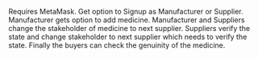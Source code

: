 Requires MetaMask.
Get option to Signup as Manufacturer or Supplier.
Manufacturer gets option to add medicine.
Manufacturer and Suppliers change the stakeholder of medicine to next supplier.
Suppliers verify the state and change stakeholder to next supplier which needs to verify the state.
Finally the buyers can check the genuinity of the medicine.
